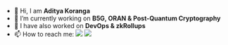<!-- <p align="center">
  <a href="https://github.com/fairyland0926"><img src="https://readme-typing-svg.herokuapp.com/?lines=Hi,%20I'm%20Aditya%20Koranga%20👋;&font=Pacifico&center=true&width=650&height=70&color=58a6ff&vCenter=true&size=45%22"></a>
</p>
<div align = "left">
  <img  align=right alt="GIF" src="https://github.com/abhisheknaiidu/abhisheknaiidu/blob/master/code.gif?raw=true" width="400" height="300" />
<br> -->


<!-- ## 🙋‍♂️ About Me -->
<!-- <h2 align="left"> <img src="https://media.giphy.com/media/26DoiqmYcxgFICb3G/giphy.gif" width="30px"> About Me</h2> -->
- 👋 Hi, I am **Aditya Koranga**
- 🔭 I’m currently working on **B5G, ORAN & Post-Quantum Cryptography**
- 👯 I have also worked on **DevOps & zkRollups**
- 📫 How to reach me: <a href = "https://www.linkedin.com/in/aditya-koranga/"><img src="https://img.icons8.com/fluent/32/000000/linkedin.png"/></a> <a href = "https://twitter.com/AddyTiv"><img src="https://img.icons8.com/fluent/32/000000/twitter.png"/></a>

<!-- - 📫 How to reach me **xtraddybot@gmail.com**, LinkedIn: **https://www.linkedin.com/in/aditya-koranga-061517220/** -->




<!-- <br/> -->
<!-- 
## 🚀 Languages and Tools:


<p align="left"> <a href="https://www.cprogramming.com/" target="_blank" rel="noreferrer"> <img src="https://raw.githubusercontent.com/devicons/devicon/master/icons/c/c-original.svg" alt="c" width="40" height="40"/> </a> <a href="https://www.w3schools.com/cpp/" target="_blank" rel="noreferrer"> <img src="https://raw.githubusercontent.com/devicons/devicon/master/icons/cplusplus/cplusplus-original.svg" alt="cplusplus" width="40" height="40"/> </a> <a href="https://www.docker.com/" target="_blank" rel="noreferrer"> <img src="https://raw.githubusercontent.com/devicons/devicon/master/icons/docker/docker-original-wordmark.svg" alt="docker" width="40" height="40"/> </a> <a href="https://git-scm.com/" target="_blank" rel="noreferrer"> <img src="https://www.vectorlogo.zone/logos/git-scm/git-scm-icon.svg" alt="git" width="40" height="40"/> </a> <a href="https://golang.org" target="_blank" rel="noreferrer"> <img src="https://raw.githubusercontent.com/devicons/devicon/master/icons/go/go-original.svg" alt="go" width="40" height="40"/> </a> <a href="https://kubernetes.io" target="_blank" rel="noreferrer"> <img src="https://www.vectorlogo.zone/logos/kubernetes/kubernetes-icon.svg" alt="kubernetes" width="40" height="40"/> </a> <a href="https://www.linux.org/" target="_blank" rel="noreferrer"> <img src="https://raw.githubusercontent.com/devicons/devicon/master/icons/linux/linux-original.svg" alt="linux" width="40" height="40"/> </a> <img src="https://raw.githubusercontent.com/devicons/devicon/master/icons/mysql/mysql-original-wordmark.svg" alt="mysql" width="40" height="40"/> </a> <a href="https://www.python.org" target="_blank" rel="noreferrer"> <img src="https://raw.githubusercontent.com/devicons/devicon/master/icons/python/python-original.svg" alt="python" width="40" height="40"/> </a> </p> -->


<!-- [![React Badge](https://img.shields.io/badge/-React-61DBFB?style=for-the-badge&labelColor=black&logo=react&logoColor=61DBFB)](#)  [![Javascript Badge](https://img.shields.io/badge/-Javascript-F0DB4F?style=for-the-badge&labelColor=black&logo=javascript&logoColor=F0DB4F)](#) [![Typescript Badge](https://img.shields.io/badge/-Typescript-007acc?style=for-the-badge&labelColor=black&logo=typescript&logoColor=007acc)](#) [![Nodejs Badge](https://img.shields.io/badge/-Nodejs-3C873A?style=for-the-badge&labelColor=black&logo=node.js&logoColor=3C873A)](#) [![GraphQL Badge](https://img.shields.io/badge/-GraphQl-e535ab?style=for-the-badge&labelColor=black&logo=node.js&logoColor=e535ab)](#) -->
<!-- <br/>

<p align="left">
    <a href="https://github.com/AdityaKoranga/github-readme-streak-stats">
        <img title="🔥 Get streak stats for your profile at git.io/streak-stats" alt="Aditya's streak" src="https://github-readme-streak-stats.herokuapp.com/?user=AdityaKoranga&theme=black-ice&hide_border=true&stroke=0000&background=060A0CD0"/>
    </a>
</p>

<br/> -->

<!-- ## 📊 My Github Stats

  <br/>
    <a href="https://github.com/AdityaKoranga/github-readme-stats"><img alt="ADITYA's Github Stats" src="https://github-readme-stats.vercel.app/api?username=AdityaKoranga&show_icons=true&count_private=true&theme=react&hide_border=true&bg_color=0D1117" /></a>
  <a href="https://github.com/AdityaKoranga/github-readme-stats"><img alt="ADITYA's Top Languages" src="https://github-readme-stats.vercel.app/api/top-langs/?username=AdityaKoranga&langs_count=8&count_private=true&layout=compact&theme=react&hide_border=true&bg_color=0D1117" /></a>
  <br/> -->
<!--   <b>Note:</b> Top languages is only a metric of the languages my public code consists of and doesn't reflect experience or skill level. -->


<!-- <br/>
<br/>

<a href="https://github.com/AdityaKoranga/github-readme-activity-graph"><img alt="ADITYA's Activity Graph" src="https://activity-graph.herokuapp.com/graph?username=AdityaKoranga&bg_color=0D1117&color=5BCDEC&line=5BCDEC&point=FFFFFF&hide_border=true" /></a>

<br/>
<br/>

## Connect with me:
<p align="left">

<a href = "https://www.linkedin.com/in/aditya-koranga-061517220/"><img src="https://img.icons8.com/fluent/25/000000/linkedin.png"/></a>
<a href = "https://twitter.com/AddyTiv"><img src="https://img.icons8.com/fluent/48/000000/twitter.png"/></a>



</p>

## ❤ Views and Followers
<a href="https://github.com/AdityaKoranga/github-profile-views-counter">
    <img src="https://komarev.com/ghpvc/?username=AddyTiv">
</a>
<a href="https://github.com/AdityaKoranga?tab=followers"><img src="https://img.shields.io/github/followers/AdityaKoranga?label=Followers&style=social" alt="GitHub Badge"></a> -->
